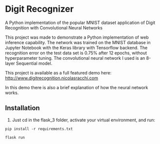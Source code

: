 # Digit Recognizer
A Python implementation of the popular MNIST dataset application of Digit Recognition with Convolutional Neural Networks

This project was made to demonstrate a Python implementation of web inference capability.
The network was trained on the MNIST database in Jupyter Notebook with the Keras library with Tensorflow backend. The recognition error on the test data set is 0.75% after 12 epochs, without hyperparameter tuning. The convolutional neural network I used is an 8-layer Sequential model.

This project is available as a full featured demo here: http://www.digitrecognition.nicolasracchi.com

In this demo there is also a brief explanation of how the neural network works.


## Installation

1. Just cd in the flask_3 folder, activate your virtual environment, and run:


`pip install -r requirements.txt`

`flask run`

